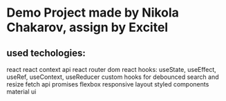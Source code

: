 # Demo Project made by Nikola Chakarov, assign by Excitel

## used techologies:
react
react context api
react router dom
react hooks: useState, useEffect, useRef, useContext, useReducer
custom hooks for debounced search and resize
fetch api
promises
flexbox responsive layout
styled components
material ui